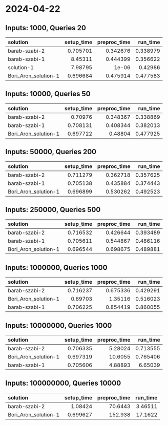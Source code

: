 # 2024-04-22

## Inputs: 1000, Queries 20

| solution             |   setup_time |   preproc_time |   run_time |
|:---------------------|-------------:|---------------:|-----------:|
| barab-szabi-2        |     0.705701 |       0.342676 |   0.338979 |
| barab-szabi-1        |     8.45311  |       0.444399 |   0.356622 |
| solution-1           |     7.98795  |       1e-06    |   0.42986  |
| Bori_Aron_solution-1 |     0.696684 |       0.475914 |   0.477583 |

## Inputs: 10000, Queries 50

| solution             |   setup_time |   preproc_time |   run_time |
|:---------------------|-------------:|---------------:|-----------:|
| barab-szabi-2        |     0.70976  |       0.348367 |   0.338869 |
| barab-szabi-1        |     0.708131 |       0.408344 |   0.382013 |
| Bori_Aron_solution-1 |     0.697722 |       0.48804  |   0.477925 |

## Inputs: 50000, Queries 200

| solution             |   setup_time |   preproc_time |   run_time |
|:---------------------|-------------:|---------------:|-----------:|
| barab-szabi-2        |     0.711279 |       0.362718 |   0.357625 |
| barab-szabi-1        |     0.705138 |       0.435884 |   0.374443 |
| Bori_Aron_solution-1 |     0.696899 |       0.530262 |   0.492523 |

## Inputs: 250000, Queries 500

| solution             |   setup_time |   preproc_time |   run_time |
|:---------------------|-------------:|---------------:|-----------:|
| barab-szabi-2        |     0.716532 |       0.426644 |   0.393489 |
| barab-szabi-1        |     0.705611 |       0.544867 |   0.486116 |
| Bori_Aron_solution-1 |     0.696544 |       0.698675 |   0.489881 |

## Inputs: 1000000, Queries 1000

| solution             |   setup_time |   preproc_time |   run_time |
|:---------------------|-------------:|---------------:|-----------:|
| barab-szabi-2        |     0.716237 |       0.675336 |   0.429291 |
| Bori_Aron_solution-1 |     0.69703  |       1.35116  |   0.516023 |
| barab-szabi-1        |     0.706225 |       0.854419 |   0.860055 |

## Inputs: 10000000, Queries 1000

| solution             |   setup_time |   preproc_time |   run_time |
|:---------------------|-------------:|---------------:|-----------:|
| barab-szabi-2        |     0.706335 |        5.28024 |   0.713555 |
| Bori_Aron_solution-1 |     0.697319 |       10.6055  |   0.765406 |
| barab-szabi-1        |     0.705606 |        4.88893 |   6.65039  |

## Inputs: 100000000, Queries 10000

| solution             |   setup_time |   preproc_time |   run_time |
|:---------------------|-------------:|---------------:|-----------:|
| barab-szabi-2        |     1.08424  |        70.6443 |    3.46511 |
| Bori_Aron_solution-1 |     0.699627 |       152.938  |   17.1622  |